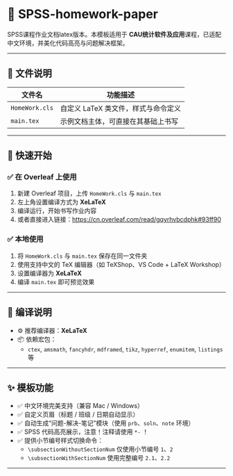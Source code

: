 # 📘 SPSS-homework-paper
SPSS课程作业文档latex版本。本模板适用于 **CAU统计软件及应用**课程，已适配中文环境，并美化代码高亮与问题解决框架。

---

## 📁 文件说明

| 文件名         | 功能描述                           |
|----------------|------------------------------------|
| `HomeWork.cls` | 自定义 LaTeX 类文件，样式与命令定义 |
| `main.tex`     | 示例文档主体，可直接在其基础上书写 |

---

## 🚀 快速开始

### ✅ 在 Overleaf 上使用

1. 新建 Overleaf 项目，上传 `HomeWork.cls` 与 `main.tex`
2. 左上角设置编译方式为 **XeLaTeX**
3. 编译运行，开始书写作业内容
4. 或者直接进入链接：https://cn.overleaf.com/read/gqyrhvbcdphk#93ff90

### ✅ 本地使用

1. 将 `HomeWork.cls` 与 `main.tex` 保存在同一文件夹
2. 使用支持中文的 TeX 编辑器（如 TeXShop、VS Code + LaTeX Workshop）
3. 设置编译器为 **XeLaTeX**
4. 编译 `main.tex` 即可预览效果

---

## 🔧 编译说明

- ⚙ 推荐编译器：**XeLaTeX**
- 📦 依赖宏包：
  - `ctex`, `amsmath`, `fancyhdr`, `mdframed`, `tikz`, `hyperref`, `enumitem`, `listings` 等

---

## ✨ 模板功能

- ✅ 中文环境完美支持（兼容 Mac / Windows）
- ✅ 自定义页眉（标题 / 班级 / 日期自动显示）
- ✅ 自动生成“问题-解决-笔记”模块（使用 `prb`、`soln`、`note` 环境）
- ✅ SPSS 代码高亮展示，注意！注释请使用 `*-` ！
- ✅ 提供小节编号样式切换命令：  
  - `\subsectionWithoutSectionNum` 仅使用小节编号 `1`、`2`  
  - `\subsectionWithSectionNum` 使用完整编号 `2.1`、`2.2`

---

